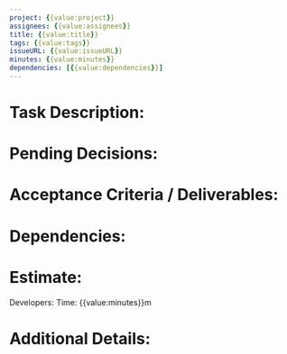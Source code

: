 ```yaml
---
project: {{value:project}}
assignees: {{value:assignees}}
title: {{value:title}}
tags: {{value:tags}}
issueURL: {{value:issueURL}}
minutes: {{value:minutes}}
dependencies: [{{value:dependencies}}]
---
```


# Task Description: 

# Pending Decisions:

# Acceptance Criteria / Deliverables: 


# Dependencies: 


# Estimate:
Developers: 
Time: {{value:minutes}}m

# Additional Details: 
